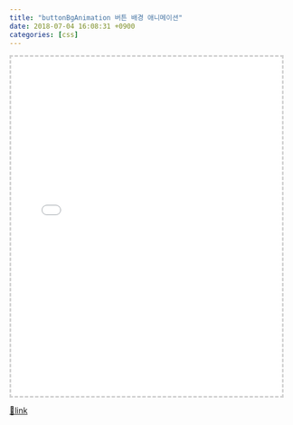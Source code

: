 ```yaml
---
title: "buttonBgAnimation 버튼 배경 애니메이션"
date: 2018-07-04 16:08:31 +0900
categories: [css]
---
```


<iframe frameborder="3" height="600" src="/web_work/doc/CSS/buttonStyle/buttonBgAnimation.html" style="border-width: 3px; border-style: dashed; border-color: rgb(209, 209, 209);" width="95%"></iframe>


[🔗link](http://www.mins01.com/mh/tech/read/1172)